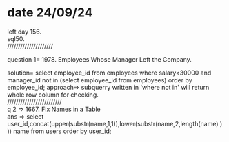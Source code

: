 # date 24/09/24
left day 156. <br>
sql50.<br>
/////////////////////<br>

question 1= 1978. Employees Whose Manager Left the Company.

solution= select employee_id from employees where salary<30000 and manager_id not in (select employee_id from employees) order by employee_id;
approach=> subquerry written in 'where not in' will return whole row column for checking. <br>
/////////////////////////<br>
q 2 => 1667. Fix Names in a Table <br> 
ans => select user_id,concat(upper(substr(name,1,1)),lower(substr(name,2,length(name) ) )) name from users order by user_id;

